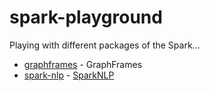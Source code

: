 # spark-playground

Playing with different packages of the Spark...

* [graphframes](graphframes) - GraphFrames
* [spark-nlp](spark-nlp) - [SparkNLP](https://nlp.johnsnowlabs.com/)
